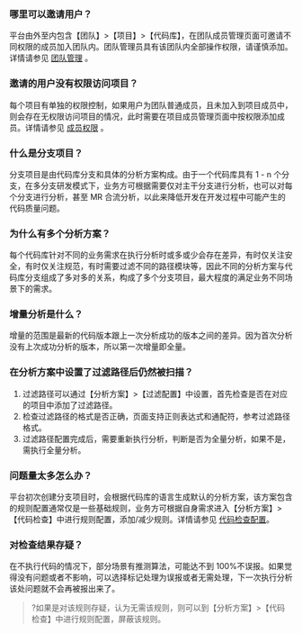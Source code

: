 ### 哪里可以邀请用户？[](id:question1)

平台由外至内包含【团队】>【项目】>【代码库】，在团队成员管理页面可邀请不同权限的成员加入团队内。团队管理员具有该团队内全部操作权限，请谨慎添加。详情请参见 [团队管理](https://tca.tencent.com/docs/zh/团队管理/团队管理.html) 。

### 邀请的用户没有权限访问项目？[](id:question2)

每个项目有单独的权限控制，如果用户为团队普通成员，且未加入到项目成员中，则会存在无权限访问项目的情况，此时需要在项目成员管理页面中按权限添加成员。详情请参见 [成员权限](https://tca.tencent.com/docs/zh/团队管理/成员权限.html) 。

### 什么是分支项目？[](id:question3)

分支项目是由代码库分支和具体的分析方案构成。由于一个代码库具有 1 - n 个分支，在多分支研发模式下，业务方可根据需要仅对主干分支进行分析，也可以对每个分支进行分析，甚至 MR 合流分析，以此来降低开发在开发过程中可能产生的代码质量问题。

### 为什么有多个分析方案？[](id:question4)

每个代码库针对不同的业务需求在执行分析时或多或少会存在差异，有时仅关注安全，有时仅关注规范，有时需要过滤不同的路径模块等，因此不同的分析方案与代码库分支组成了多对多的关系，构成了多个分支项目，最大程度的满足业务不同场景下的需求。

### 增量分析是什么？[](id:question5)

增量的范围是最新的代码版本跟上一次分析成功的版本之间的差异。因为首次分析没有上次成功分析的版本，所以第一次增量即全量。

### 在分析方案中设置了过滤路径后仍然被扫描？[](id:question6)

1. 过滤路径可以通过【分析方案】>【过滤配置】中设置，首先检查是否在对应的项目中添加了过滤路径。
2. 检查过滤路径的格式是否正确，页面支持正则表达式和通配符，参考过滤路径格式。
3. 过滤路径配置完成后，需要重新执行分析，判断是否为全量分析，如果不是，需执行全量分析。

### 问题量太多怎么办？[](id:question7)

平台初次创建分支项目时，会根据代码库的语言生成默认的分析方案，该方案包含的规则配置通常仅是一些基础规则，业务方可根据自身需求进入【分析方案】>【代码检查】中进行规则配置，添加/减少规则。详情请参见 [代码检查配置](https://tca.tencent.com/docs/zh/分析方案/代码检查配置.html)。

### 对检查结果存疑？[](id:question8)

在不执行代码的情况下，部分场景有推测算法，可能达不到 100%不误报。如果觉得没有问题或者不影响，可以选择标记处理为误报或者无需处理，下一次执行分析该处问题就不会再被报出来了。
>?如果是对该规则存疑，认为无需该规则，则可以到【分析方案】>【代码检查】中进行规则配置，屏蔽该规则。
